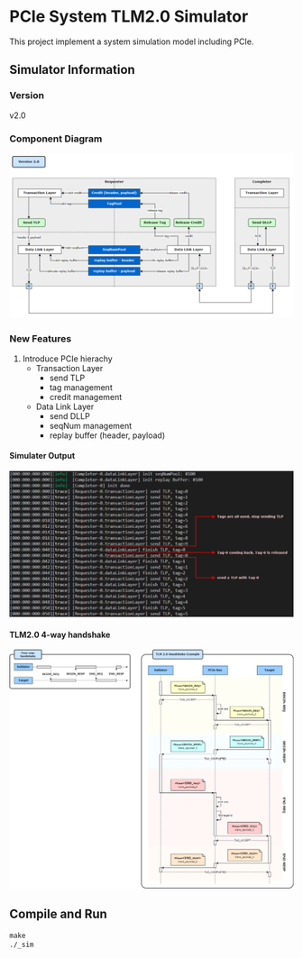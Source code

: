 # PCIe System TLM2.0 Simulator
This project implement a system simulation model including PCIe.

## Simulator Information
### Version
v2.0
### Component Diagram
![image info](./simulator_diagram.png)
### New Features
1. Introduce PCIe hierachy
   - Transaction Layer
     - send TLP
     - tag management
     - credit management
   - Data Link Layer
     - send DLLP
     - seqNum management
     - replay buffer (header, payload)

#### Simulater Output
![image info](./TLP_outstanding.png)

#### TLM2.0 4-way handshake
![image info](./TLM2.0_handshake.png)
 
## Compile and Run
```
make
./_sim
```
